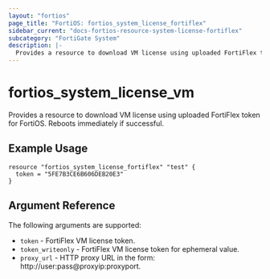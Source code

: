 ```yaml
---
layout: "fortios"
page_title: "FortiOS: fortios_system_license_fortiflex"
sidebar_current: "docs-fortios-resource-system-license-fortiflex"
subcategory: "FortiGate System"
description: |-
  Provides a resource to download VM license using uploaded FortiFlex token for FortiOS. Reboots immediately if successful.
---
```


# fortios_system_license_vm
Provides a resource to download VM license using uploaded FortiFlex token for FortiOS. Reboots immediately if successful.

## Example Usage
```hcl
resource "fortios_system_license_fortiflex" "test" {
  token = "5FE7B3CE6B606DEB20E3"
}
```

## Argument Reference
The following arguments are supported:

* `token` - FortiFlex VM license token.
* `token_writeonly` - FortiFlex VM license token for ephemeral value.
* `proxy_url` - HTTP proxy URL in the form: http://user:pass@proxyip:proxyport.